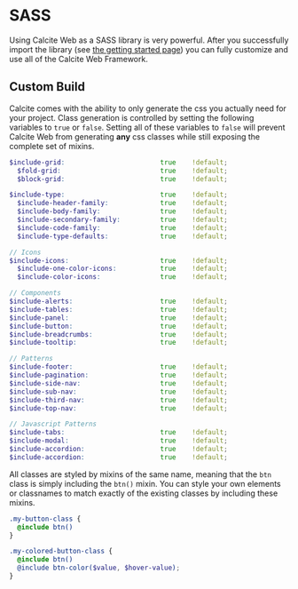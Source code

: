 # SASS

Using Calcite Web as a SASS library is very powerful. After you successfully import the library (see [the getting started page]({{relativepath}})) you can fully customize and use all of the Calcite Web Framework.

## Custom Build

Calcite comes with the ability to only generate the css you actually need for your project. Class generation is controlled by setting the following variables to `true` or `false`. Setting all of these variables to `false` will prevent Calcite Web from generating **any** css classes while still exposing the complete set of mixins.

```scss
$include-grid:                        true    !default;
  $fold-grid:                         true    !default;
  $block-grid:                        true    !default;

$include-type:                        true    !default;
  $include-header-family:             true    !default;
  $include-body-family:               true    !default;
  $include-secondary-family:          true    !default;
  $include-code-family:               true    !default;
  $include-type-defaults:             true    !default;

// Icons
$include-icons:                       true    !default;
  $include-one-color-icons:           true    !default;
  $include-color-icons:               true    !default;

// Components
$include-alerts:                      true    !default;
$include-tables:                      true    !default;
$include-panel:                       true    !default;
$include-button:                      true    !default;
$include-breadcrumbs:                 true    !default;
$include-tooltip:                     true    !default;

// Patterns
$include-footer:                      true    !default;
$include-pagination:                  true    !default;
$include-side-nav:                    true    !default;
$include-sub-nav:                     true    !default;
$include-third-nav:                   true    !default;
$include-top-nav:                     true    !default;

// Javascript Patterns
$include-tabs:                        true    !default;
$include-modal:                       true    !default;
$include-accordion:                   true    !default;
$include-accordion:                   true    !default;
```


All classes are styled by mixins of the same name, meaning that the `btn` class is simply including the `btn()` mixin. You can style your own elements or classnames to match exactly of the existing classes by including these mixins.

```scss
.my-button-class {
  @include btn()
}

.my-colored-button-class {
  @include btn()
  @include btn-color($value, $hover-value);
}
```
